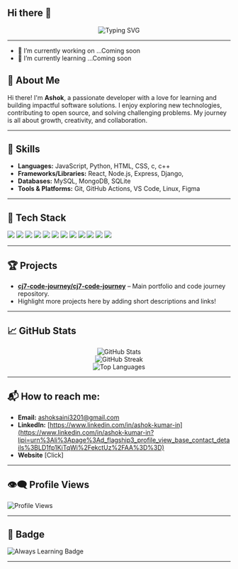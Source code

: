 ## Hi there 👋

<!--
**cj7-code-journey/cj7-code-journey** is a ✨ _special_ ✨ repository because its `README.md` (this file) appears on your GitHub profile.

Here are some ideas to get you started:

- 🔭 I’m currently working on ...
- 🌱 I’m currently learning ...
- 👯 I’m looking to collaborate on ...
- 🤔 I’m looking for help with ...
- 💬 Ask me about ...
- 📫 How to reach me: ...
- 😄 Pronouns: ...
- ⚡ Fun fact: ...
-->
<!-- Profile Header -->
<p align="center">
  <img src="https://readme-typing-svg.demolab.com?font=Fira+Code&weight=500&size=24&pause=1000&color=16A085&vCenter=true&width=500&lines=Hello%2C+I'm+Ashok+from+India;Welcome+to+my+GitHub+profile!;Let%27s+build+something+awesome+%F0%9F%92%BB" alt="Typing SVG" />
</p>

---
- 🔭 I’m currently working on ...Coming soon
- 🌱 I’m currently learning ...Coming soon

## 👋 About Me

Hi there! I'm **Ashok**, a passionate developer with a love for learning and building impactful software solutions. I enjoy exploring new technologies, contributing to open source, and solving challenging problems. My journey is all about growth, creativity, and collaboration.

---

## 💼 Skills

- **Languages:** JavaScript, Python, HTML, CSS, c, c++
- **Frameworks/Libraries:** React, Node.js, Express, Django,
- **Databases:** MySQL, MongoDB, SQLite
- **Tools & Platforms:** Git, GitHub Actions, VS Code, Linux, Figma
---

## 🚀 Tech Stack

<p align="left">
  <!-- Languages -->
  <img src="https://img.shields.io/badge/JavaScript-222222?style=flat-square&logo=javascript&logoColor=F7DF1E" />
  
  <img src="https://img.shields.io/badge/Python-222222?style=flat-square&logo=python&logoColor=3776AB" />
  <!-- Frameworks -->
  <img src="https://img.shields.io/badge/React-222222?style=flat-square&logo=react&logoColor=61DAFB" />
  <img src="https://img.shields.io/badge/Node.js-222222?style=flat-square&logo=node.js&logoColor=339933" />
  <img src="https://img.shields.io/badge/Express-222222?style=flat-square&logo=express&logoColor=FFFFFF" />
  <img src="https://img.shields.io/badge/Django-222222?style=flat-square&logo=django&logoColor=092E20" />
  <!-- Databases -->
  <img src="https://img.shields.io/badge/MySQL-222222?style=flat-square&logo=mysql&logoColor=4479A1" />
  <img src="https://img.shields.io/badge/MongoDB-222222?style=flat-square&logo=mongodb&logoColor=47A248" />
  <!-- Tools -->
  <img src="https://img.shields.io/badge/Git-222222?style=flat-square&logo=git&logoColor=F05032" />
  <img src="https://img.shields.io/badge/GitHub-222222?style=flat-square&logo=github&logoColor=181717" />
  <img src="https://img.shields.io/badge/Linux-222222?style=flat-square&logo=linux&logoColor=FCC624" />
  <img src="https://img.shields.io/badge/VS_Code-222222?style=flat-square&logo=visual-studio-code&logoColor=007ACC" />
</p>

---

## 🏆 Projects

- [**cj7-code-journey/cj7-code-journey**](https://github.com/cj7-code-journey/cj7-code-journey) – Main portfolio and code journey repository.
- Highlight more projects here by adding short descriptions and links!

---

## 📈 GitHub Stats

<p align="center">
  <img src="https://github-readme-stats.vercel.app/api?username=cj7-code-journey&show_icons=true&theme=radical&count_private=true" alt="GitHub Stats" />
  <br />
  <img src="https://github-readme-streak-stats.herokuapp.com?user=cj7-code-journey&theme=radical&date_format=M%20j%5B%2C%20Y%5D" alt="GitHub Streak" />
  <br />
  <img src="https://github-readme-stats.vercel.app/api/top-langs/?username=cj7-code-journey&theme=radical&layout=compact" alt="Top Languages" />
</p>

---

## 📬 How to reach me: 
- **Email:** [ashoksaini3201@gmail.com](mailto:ashoksaini3201@gmail.com)
- **LinkedIn:** [https://www.linkedin.com/in/ashok-kumar-in](https://www.linkedin.com/in/ashok-kumar-in?lipi=urn%3Ali%3Apage%3Ad_flagship3_profile_view_base_contact_details%3BLD1fp1KiTqWi%2FekctUz%2FAA%3D%3D)
- **Website** [Click]

---

## 👁️‍🗨️ Profile Views

<p align="left">
  <img src="https://komarev.com/ghpvc/?username=cj7-code-journey&label=Profile+Views&color=0e75b6&style=flat" alt="Profile Views" />
</p>

---

## 🏅 Badge

<p align="left">
  <img src="https://img.shields.io/badge/Always%20Learning-16A085?style=for-the-badge&logo=github" alt="Always Learning Badge" />
</p>

---

<!--
⭐️ From [cj7-code-journey](https://github.com/cj7-code-journey)
-->
